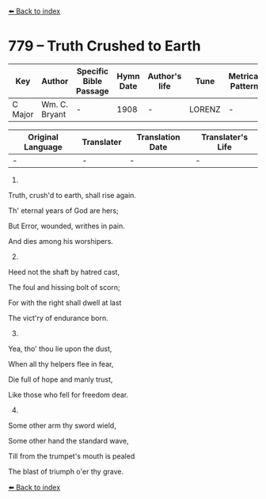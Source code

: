 [⬅️ Back to index](../README.md)

# 779 – Truth Crushed to Earth

Key | Author   | Specific Bible Passage     |Hymn Date |Author's life |Tune |Metrical Pattern   |Composer/Source
-- | --------- | ---------------------------|----------|--------------|-----|-------------------|-------------  
C Major |Wm. C. Bryant |- |1908 |- |LORENZ |- |F. E. Belden

Original Language | Translater | Translation Date   | Translater's Life  
----------------- | --------- | --------------------|-------------     
\- |- |- |-




1.

Truth, crush'd to earth, shall rise again.

Th' eternal years of God are hers; 

But Error, wounded, writhes in pain.

And dies among his worshipers.



2.

Heed not the shaft by hatred cast,

The foul and hissing bolt of scorn;

For with the right shall dwell at last

The vict'ry of endurance born.  



3.

Yea, tho' thou lie upon the dust,

When all thy helpers flee in fear,

Die full of hope and manly trust,

Like those who fell for freedom dear.



4.

Some other arm thy sword wield,

Some other hand the standard wave,

Till from the trumpet's mouth is pealed

The blast of triumph o'er thy grave.

[⬅️ Back to index](../README.md)

